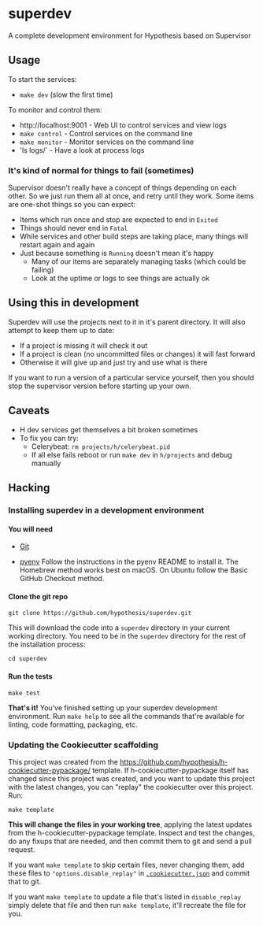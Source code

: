# superdev

A complete development environment for Hypothesis based on Supervisor

Usage
-----

To start the services:

  * `make dev` (slow the first time)

To monitor and control them:

  * http://localhost:9001 - Web UI to control services and view logs
  * `make control` - Control services on the command line
  * `make monitor` - Monitor services on the command line
  * 'ls logs/` - Have a look at process logs

### It's kind of normal for things to fail (sometimes)

Supervisor doesn't really have a concept of things depending on each other. So 
we just run them all at once, and retry until they work. Some items are one-shot
things so you can expect:

 * Items which run once and stop are expected to end in `Exited`
 * Things should never end in `Fatal`
 * While services and other build steps are taking place, many things will 
   restart again and again
 * Just because something is `Running` doesn't mean it's happy
   * Many of our items are separately managing tasks (which could be failing)
   * Look at the uptime or logs to see things are actually ok
 

Using this in development
-------------------------

Superdev will use the projects next to it in it's parent directory. It will
also attempt to keep them up to date:

 * If a project is missing it will check it out
 * If a project is clean (no uncommitted files or changes) it will fast forward
 * Otherwise it will give up and just try and use what is there

If you want to run a version of a particular service yourself, then you should
stop the supervisor version before starting up your own.

Caveats
-------

 * H dev services get themselves a bit broken sometimes
 * To fix you can try:
   * Celerybeat: `rm projects/h/celerybeat.pid`
   * If all else fails reboot or run `make dev` in `h/projects` and debug manually

Hacking
-------

### Installing superdev in a development environment

#### You will need

* [Git](https://git-scm.com/)

* [pyenv](https://github.com/pyenv/pyenv)
  Follow the instructions in the pyenv README to install it.
  The Homebrew method works best on macOS.
  On Ubuntu follow the Basic GitHub Checkout method.

#### Clone the git repo

```terminal
git clone https://github.com/hypothesis/superdev.git
```

This will download the code into a `superdev` directory
in your current working directory. You need to be in the
`superdev` directory for the rest of the installation
process:

```terminal
cd superdev
```

#### Run the tests

```terminal
make test
```

**That's it!** You’ve finished setting up your superdev
development environment. Run `make help` to see all the commands that're
available for linting, code formatting, packaging, etc.

### Updating the Cookiecutter scaffolding

This project was created from the
https://github.com/hypothesis/h-cookiecutter-pypackage/ template.
If h-cookiecutter-pypackage itself has changed since this project was created, and
you want to update this project with the latest changes, you can "replay" the
cookiecutter over this project. Run:

```terminal
make template
```

**This will change the files in your working tree**, applying the latest
updates from the h-cookiecutter-pypackage template. Inspect and test the
changes, do any fixups that are needed, and then commit them to git and send a
pull request.

If you want `make template` to skip certain files, never changing them, add
these files to `"options.disable_replay"` in
[`.cookiecutter.json`](.cookiecutter.json) and commit that to git.

If you want `make template` to update a file that's listed in `disable_replay`
simply delete that file and then run `make template`, it'll recreate the file
for you.
